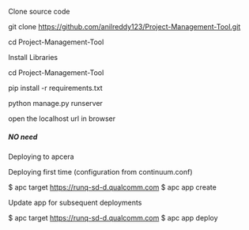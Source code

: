 Clone source code

git clone https://github.com/anilreddy123/Project-Management-Tool.git

cd Project-Management-Tool

Install Libraries

cd Project-Management-Tool

pip install -r requirements.txt

python manage.py runserver

open the localhost url in browser


##### NO need
Deploying to apcera

Deploying first time (configuration from continuum.conf)

$ apc target https://runq-sd-d.qualcomm.com $ apc app create

Update app for subsequent deployments

$ apc target https://runq-sd-d.qualcomm.com $ apc app deploy
